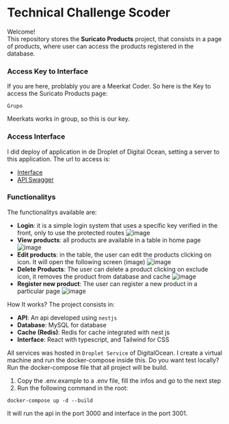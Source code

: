 # Technical Challenge Scoder

Welcome! <br>
This repository stores the **Suricato Products** project, that consists in a page of products, where user can access the products registered in the database.

### Access Key to Interface
If you are here, problably you are a Meerkat Coder. So here is the Key to access the Suricato Products page:

`Grupo`

Meerkats works in group, so this is our key.

### Access Interface
I did deploy of application in de Droplet of Digital Ocean, setting a server to this application. The url to access is:

- [Interface](http://159.89.86.218:3001) <br>
- [API Swagger](http://159.89.86.218:3000/docs)

### Functionalitys

The functionalitys available are:
- **Login**: it is a simple login system that uses a specific key verified in the front, only to use the protected routes ![image](https://github.com/user-attachments/assets/143f1f35-d1a6-48eb-8e54-ce2bd3d741fa)
- **View products**: all products are available in a table in home page ![image](https://github.com/user-attachments/assets/8bb289f5-7be3-4be8-973b-012df3719f66)
- **Edit products**: in the table, the user can edit the products clicking on icon. It will open the following screen (image) ![image](https://github.com/user-attachments/assets/2df64277-29cb-42b3-929b-d6019921a7dc)
- **Delete Products**: The user can delete a product clicking on exclude icon, it removes the product from database and cache ![image](https://github.com/user-attachments/assets/de367d61-11be-4271-a378-872d55ed63bb)
- **Register new product**: The user can register a new product in a particular page ![image](https://github.com/user-attachments/assets/1452102f-0ae3-4498-ae02-52128db6f3b6)

How It works?
The project consists in:
- **API**: An api developed using `nestjs`
- **Database**: MySQL for database
- **Cache (Redis)**: Redis for cache integrated with nest js
- **Interface**: React with typescript, and Tailwind for CSS

All services was hosted in `Droplet Service` of DigitalOcean. I create a virtual machine and run the docker-compose inside this.
Do you want test locally? Run the docker-compose file that all project will be build.

1. Copy the .env.example to a .env file, fill the infos and go to the next step
2. Run the following command in the root: 
```
docker-compose up -d --build
```

It will run the api in the port 3000 and interface in the port 3001.

